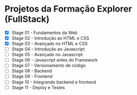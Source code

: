 # Projetos da Formação Explorer (FullStack) 

- [x] Stage 01 - Fundamentos da Web
- [x] Stage 02 - Introdução ao HTML e CSS
- [x] Stage 03 - Avançado no HTML e CSS
- [ ] Stage 04 - Introdução ao Javascript
- [ ] Stage 05 - Avançado no Javascript
- [ ] Stage 06 - Javascript antes do Framework
- [ ] Stage 07 - Versionamento de código
- [ ] Stage 08 - Backend
- [ ] Stage 09 - Frontend
- [ ] Stage 10 - Integrando backend e frontend
- [ ] Stage 11 - Deploy e Testes

